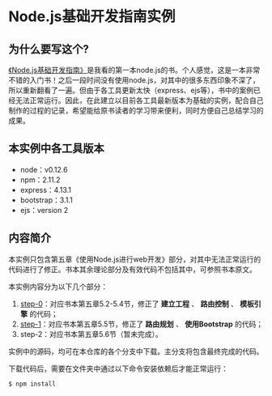 # Node.js基础开发指南实例

## 为什么要写这个?
[《Node.js基础开发指南》](http://book.douban.com/subject/10789820/)是我看的第一本node.js的书。个人感觉，这是一本非常不错的入门书！之后一段时间没有使用node.js，对其中的很多东西印象不深了，所以重新翻看了一遍。但由于各工具更新太快（express、ejs等），书中的案例已经无法正常运行。因此，在此建立以目前各工具最新版本为基础的实例，配合自己制作的过程的记录，希望能给原书读者的学习带来便利，同时方便自己总结学习的成果。

## 本实例中各工具版本

* node：v0.12.6
* npm：2.11.2
* express：4.13.1
* bootstrap：3.1.1
* ejs：version 2

## 内容简介
本实例只包含第五章《使用Node.js进行web开发》部分，对其中无法正常运行的代码进行了修正。书本其余理论部分及有效代码不包括其中，可参照书本原文。

本实例内容分为以下几个部分：

1. [step-0](https://github.com/lizijie1993/node_microblog/tree/step-0)：对应书本第五章5.2-5.4节，修正了 **建立工程** 、 **路由控制** 、 **模板引擎** 的代码；
2. [step-1](https://github.com/lizijie1993/node_microblog/tree/step-1)：对应书本第五章5.5节，修正了 **路由规划** 、 **使用Bootstrap** 的代码；
3. step-2：对应书本第五章5.6节（暂未完成）。

实例中的源码，均可在本仓库的各个分支中下载。主分支将包含最终完成的代码。

下载代码后，需要在文件夹中通过以下命令安装依赖后才能正常运行：

```
$ npm install
```
